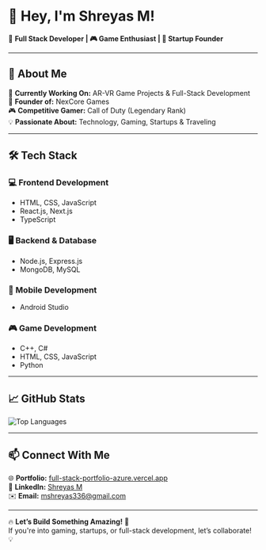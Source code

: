 # 👋 Hey, I'm Shreyas M!

🚀 **Full Stack Developer | 🎮 Game Enthusiast | 🚀 Startup Founder**  

---

## 🌟 About Me  

🔭 **Currently Working On:** AR-VR Game Projects & Full-Stack Development  
🚀 **Founder of:** NexCore Games  
🎮 **Competitive Gamer:** Call of Duty (Legendary Rank)  
💡 **Passionate About:** Technology, Gaming, Startups & Traveling  

---

## 🛠 Tech Stack  

### 💻 Frontend Development  
- HTML, CSS, JavaScript  
- React.js, Next.js  
- TypeScript  

### 🖥 Backend & Database  
- Node.js, Express.js  
- MongoDB, MySQL  

### 📱 Mobile Development  
- Android Studio  

### 🎮 Game Development  
- C++, C#  
- HTML, CSS, JavaScript  
- Python  

---

## 📈 GitHub Stats  

![Top Languages](https://github-readme-stats.vercel.app/api/top-langs/?username=ShreyasM&layout=compact&theme=dark)  

---

## 📫 Connect With Me  

🌐 **Portfolio:** [full-stack-portfolio-azure.vercel.app](https://full-stack-portfolio-azure.vercel.app/)  
🏢 **LinkedIn:** [Shreyas M](https://www.linkedin.com/in/shreyas-m-8854941ab/)  
✉️ **Email:** mshreyas336@gmail.com  

---

🔥 **Let’s Build Something Amazing!** 🚀  
If you're into gaming, startups, or full-stack development, let’s collaborate! 💡  
